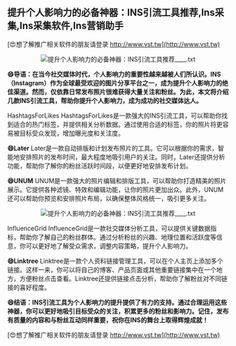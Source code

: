 ## **提升个人影响力的必备神器：INS引流工具推荐,Ins采集,Ins采集软件,Ins营销助手**

[😍想了解推广相关软件的朋友请登录 http://www.vst.tw](http://www.vst.tw)

 <center><img src="https://vst.tw/MP4/tuiguang/png/8.png" alt="提升个人影响力的必备神器：INS引流工具推荐____.txt"></center>

**😄导语：在当今社交媒体时代，个人影响力的重要性越来越被人们所认识。INS（Instagram）作为全球最受欢迎的图片分享平台之一，成为提升个人影响力的绝佳渠道。然而，仅依靠日常发布照片很难获得大量关注和粉丝。为此，本文将介绍几款INS引流工具，帮助你提升个人影响力，成为成功的社交媒体达人。**

HashtagsForLikes
HashtagsForLikes是一款强大的INS引流工具，可以帮助你找到适合的热门标签，并提供相关分析数据。通过使用合适的标签，你的照片将更容易被目标受众发现，增加曝光度和关注度。

**😄Later**
Later是一款自动排版和计划发布照片的工具。它可以根据你的需求，智能地安排照片的发布时间，最大程度地吸引用户的关注。同时，Later还提供分析功能，帮助你了解你的粉丝活跃时间段，以便更好地安排发布计划。

**😄UNUM**
UNUM是一款强大的照片编辑和排版工具，可以帮助你打造精美的照片展示。它提供各种滤镜、特效和编辑功能，让你的照片更加出众。此外，UNUM还可以帮助你预览和安排照片布局，以确保整体风格统一，吸引更多关注。

 <center><img src="https://vst.tw/MP4/tuiguang/png/4.png" alt="提升个人影响力的必备神器：INS引流工具推荐____.txt"></center>

InfluenceGrid
InfluenceGrid是一款社交媒体分析工具，可以提供关键数据指标，帮助你了解自己的粉丝群体。通过分析粉丝的兴趣、地理位置和活跃度等信息，你可以更好地了解受众需求，调整内容策略，提升个人影响力。

**😄Linktree**
Linktree是一款个人资料链接管理工具，可以在个人主页上添加多个链接。这样一来，你可以将自己的博客、产品页面或其他重要链接集中在一个地方，方便粉丝点击查看。Linktree还提供链接点击分析，帮助你了解粉丝对不同链接的喜好程度。

**😄结语：INS引流工具为个人影响力的提升提供了有力的支持。通过合理运用这些神器，你可以更好地吸引目标受众的关注，积累更多的粉丝和影响力。记住，发布有质量的内容和与粉丝互动同样重要，祝你在INS的舞台上取得辉煌成就！**

[😍想了解推广相关软件的朋友请登录 http://www.vst.tw](http://www.vst.tw)



